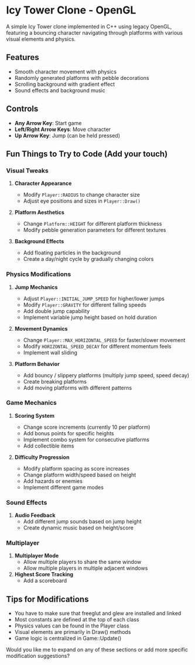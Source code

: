 # Icy Tower Clone - OpenGL

A simple Icy Tower clone implemented in C++ using legacy OpenGL, featuring a bouncing character navigating through platforms with various visual elements and physics.

## Features

- Smooth character movement with physics
- Randomly generated platforms with pebble decorations
- Scrolling background with gradient effect
- Sound effects and background music

## Controls

- **Any Arrow Key**: Start game
- **Left/Right Arrow Keys**: Move character
- **Up Arrow Key**: Jump (can be held pressed)

## Fun Things to Try to Code (Add your touch)

### Visual Tweaks
1. **Character Appearance**
   - Modify `Player::RADIUS` to change character size
   - Adjust eye positions and sizes in `Player::Draw()`

2. **Platform Aesthetics**
   - Change `Platform::HEIGHT` for different platform thickness
   - Modify pebble generation parameters for different textures

3. **Background Effects**
   - Add floating particles in the background
   - Create a day/night cycle by gradually changing colors

### Physics Modifications
1. **Jump Mechanics**
   - Adjust `Player::INITIAL_JUMP_SPEED` for higher/lower jumps
   - Modify `Player::GRAVITY` for different falling speeds
   - Add double jump capability
   - Implement variable jump height based on hold duration

2. **Movement Dynamics**
   - Change `Player::MAX_HORIZONTAL_SPEED` for faster/slower movement
   - Modify `HORIZONTAL_SPEED_DECAY` for different momentum feels
   - Implement wall sliding

3. **Platform Behavior**
   - Add bouncy / slippery platforms (multiply jump speed, speed decay)
   - Create breaking platforms
   - Add moving platforms with different patterns

### Game Mechanics
1. **Scoring System**
   - Change score increments (currently 10 per platform)
   - Add bonus points for specific heights
   - Implement combo system for consecutive platforms
   - Add collectible items

2. **Difficulty Progression**
   - Modify platform spacing as score increases
   - Change platform width/speed based on height
   - Add hazards or enemies
   - Implement different game modes

### Sound Effects
1. **Audio Feedback**
   - Add different jump sounds based on jump height
   - Create dynamic music based on height/score

### Multiplayer
1. **Multiplayer Mode**
   - Allow multiple players to share the same window
   - Allow multiple players in multiple adjacent windows
2. **Highest Score Tracking**
   - Add a scoreboard

## Tips for Modifications
- You have to make sure that freeglut and glew are installed and linked
- Most constants are defined at the top of each class
- Physics values can be found in the Player class
- Visual elements are primarily in Draw() methods
- Game logic is centralized in Game::Update()

Would you like me to expand on any of these sections or add more specific modification suggestions?
